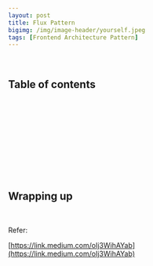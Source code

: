 ```yaml
---
layout: post
title: Flux Pattern
bigimg: /img/image-header/yourself.jpeg
tags: [Frontend Architecture Pattern]
---
```





<br>

## Table of contents





<br>

## 






<br>

## 






<br>

## 





<br>

## Wrapping up




<br>

Refer:

[https://link.medium.com/oIj3WihAYab](https://link.medium.com/oIj3WihAYab)